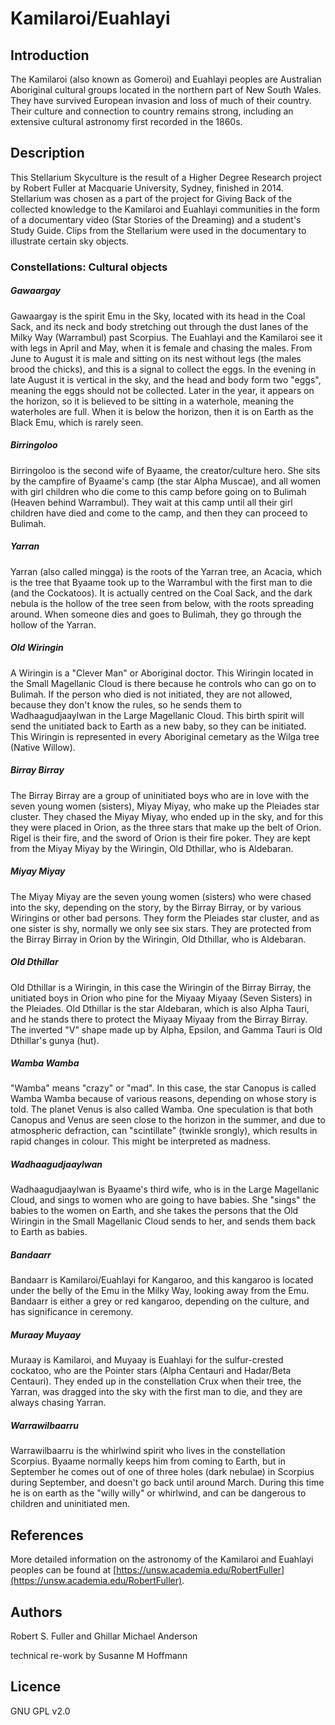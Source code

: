 # Kamilaroi/Euahlayi

## Introduction

The Kamilaroi (also known as Gomeroi) and Euahlayi peoples are Australian Aboriginal cultural groups located in the northern part of New South Wales. They have survived European invasion and loss of much of their country. Their culture and connection to country remains strong, including an extensive cultural astronomy first recorded in the 1860s.

## Description

This Stellarium Skyculture is the result of a Higher Degree Research project by Robert Fuller at Macquarie University, Sydney, finished in 2014. Stellarium was chosen as a part of the project for Giving Back of the collected knowledge to the Kamilaroi and Euahlayi communities in the form of a documentary video (Star Stories of the Dreaming) and a student's Study Guide. Clips from the Stellarium were used in the documentary to illustrate certain sky objects.

### Constellations: Cultural objects

##### Gawaargay

Gawaargay is the spirit Emu in the Sky, located with its head in the Coal Sack, and its neck and body stretching out through the dust lanes of the Milky Way (Warrambul) past Scorpius. The Euahlayi and the Kamilaroi see it with legs in April and May, when it is female and chasing the males. From June to August it is male and sitting on its nest without legs (the males brood the chicks), and this is a signal to collect the eggs. In the evening in late August it is vertical in the sky, and the head and body form two "eggs", meaning the eggs should not be collected. Later in the year, it appears on the horizon, so it is believed to be sitting in a waterhole, meaning the waterholes are full. When it is below the horizon, then it is on Earth as the Black Emu, which is rarely seen.

##### Birringoloo

Birringoloo is the second wife of Byaame, the creator/culture hero. She sits by the campfire of Byaame's camp (the star Alpha Muscae), and all women with girl children who die come to this camp before going on to Bulimah (Heaven behind Warrambul). They wait at this camp until all their girl children have died and come to the camp, and then they can proceed to Bulimah.

##### Yarran

Yarran (also called mingga) is the roots of the Yarran tree, an Acacia, which is the tree that Byaame took up to the Warrambul with the first man to die (and the Cockatoos). It is actually centred on the Coal Sack, and the dark nebula is the hollow of the tree seen from below, with the roots spreading around. When someone dies and goes to Bulimah, they go through the hollow of the Yarran.

##### Old Wiringin

A Wiringin is a "Clever Man" or Aboriginal doctor. This Wiringin located in the Small Magellanic Cloud is there because he controls who can go on to Bulimah. If the person who died is not initiated, they are not allowed, because they don't know the rules, so he sends them to Wadhaagudjaaylwan in the Large Magellanic Cloud. This birth spirit will send the unitiated back to Earth as a new baby, so they can be initiated. This Wiringin is represented in every Aboriginal cemetary as the Wilga tree (Native Willow).

##### Birray Birray

The Birray Birray are a group of uninitiated boys who are in love with the seven young women (sisters), Miyay Miyay, who make up the Pleiades star cluster. They chased the Miyay Miyay, who ended up in the sky, and for this they were placed in Orion, as the three stars that make up the belt of Orion. Rigel is their fire, and the sword of Orion is their fire poker. They are kept from the Miyay Miyay by the Wiringin, Old Dthillar, who is Aldebaran.

##### Miyay Miyay

The Miyay Miyay are the seven young women (sisters) who were chased into the sky, depending on the story, by the Birray Birray, or by various Wiringins or other bad persons. They form the Pleiades star cluster, and as one sister is shy, normally we only see six stars. They are protected from the Birray Birray in Orion by the Wiringin, Old Dthillar, who is Aldebaran.

##### Old Dthillar

Old Dthillar is a Wiringin, in this case the Wiringin of the Birray Birray, the unitiated boys in Orion who pine for the Miyaay Miyaay (Seven Sisters) in the Pleiades. Old Dthillar is the star Aldebaran, which is also Alpha Tauri, and he stands there to protect the Miyaay Miyaay from the Birray Birray. The inverted "V" shape made up by Alpha, Epsilon, and Gamma Tauri is Old Dthillar's gunya (hut).

##### Wamba Wamba

"Wamba" means "crazy" or "mad". In this case, the star Canopus is called Wamba Wamba because of various reasons, depending on whose story is told. The planet Venus is also called Wamba. One speculation is that both Canopus and Venus are seen close to the horizon in the summer, and due to atmospheric defraction, can "scintillate" (twinkle srongly), which results in rapid changes in colour. This might be interpreted as madness.

##### Wadhaagudjaaylwan

Wadhaagudjaaylwan is Byaame's third wife, who is in the Large Magellanic Cloud, and sings to women who are going to have babies. She "sings" the babies to the women on Earth, and she takes the persons that the Old Wiringin in the Small Magellanic Cloud sends to her, and sends them back to Earth as babies.

##### Bandaarr

Bandaarr is Kamilaroi/Euahlayi for Kangaroo, and this kangaroo is located under the belly of the Emu in the Milky Way, looking away from the Emu. Bandaarr is either a grey or red kangaroo, depending on the culture, and has significance in ceremony.

##### Muraay Muyaay

Muraay is Kamilaroi, and Muyaay is Euahlayi for the sulfur-crested cockatoo, who are the Pointer stars (Alpha Centauri and Hadar/Beta Centauri). They ended up in the constellation Crux when their tree, the Yarran, was dragged into the sky with the first man to die, and they are always chasing Yarran.

##### Warrawilbaarru

Warrawilbaarru is the whirlwind spirit who lives in the constellation Scorpius. Byaame normally keeps him from coming to Earth, but in September he comes out of one of three holes (dark nebulae) in Scorpius during September, and doesn't go back until around March. During this time he is on earth as the "willy willy" or whirlwind, and can be dangerous to children and uninitiated men.

## References

More detailed information on the astronomy of the Kamilaroi and Euahlayi peoples can be found at [https://unsw.academia.edu/RobertFuller](https://unsw.academia.edu/RobertFuller).

## Authors

Robert S. Fuller and Ghillar Michael Anderson

technical re-work by Susanne M Hoffmann 

## Licence

GNU GPL v2.0
